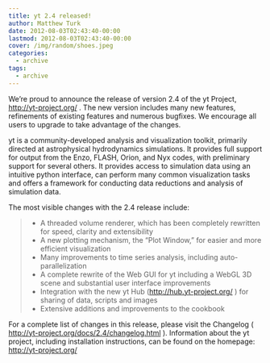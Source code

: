 ```yaml
---
title: yt 2.4 released!
author: Matthew Turk
date: 2012-08-03T02:43:40-00:00
lastmod: 2012-08-03T02:43:40-00:00
cover: /img/random/shoes.jpeg
categories:
  - archive
tags:
  - archive
---
```

We’re proud to announce the release of version 2.4 of the yt Project,
<http://yt-project.org/> . The new version includes many new features,
refinements of existing features and numerous bugfixes. We encourage all
users to upgrade to take advantage of the changes.

yt is a community-developed analysis and visualization toolkit,
primarily directed at astrophysical hydrodynamics simulations. It
provides full support for output from the Enzo, FLASH, Orion, and Nyx
codes, with preliminary support for several others. It provides access
to simulation data using an intuitive python interface, can perform many
common visualization tasks and offers a framework for conducting data
reductions and analysis of simulation data.

The most visible changes with the 2.4 release include:

> -   A threaded volume renderer, which has been completely rewritten
>     for speed, clarity and extensibility
> -   A new plotting mechanism, the “Plot Window,” for easier and more
>     efficient visualization
> -   Many improvements to time series analysis, including
>     auto-parallelization
> -   A complete rewrite of the Web GUI for yt including a WebGL 3D
>     scene and substantial user interface improvements
> -   Integration with the new yt Hub (<http://hub.yt-project.org/> )
>     for sharing of data, scripts and images
> -   Extensive additions and improvements to the cookbook

For a complete list of changes in this release, please visit the
Changelog ( <http://yt-project.org/docs/2.4/changelog.html> ).
Information about the yt project, including installation instructions,
can be found on the homepage: <http://yt-project.org/>
